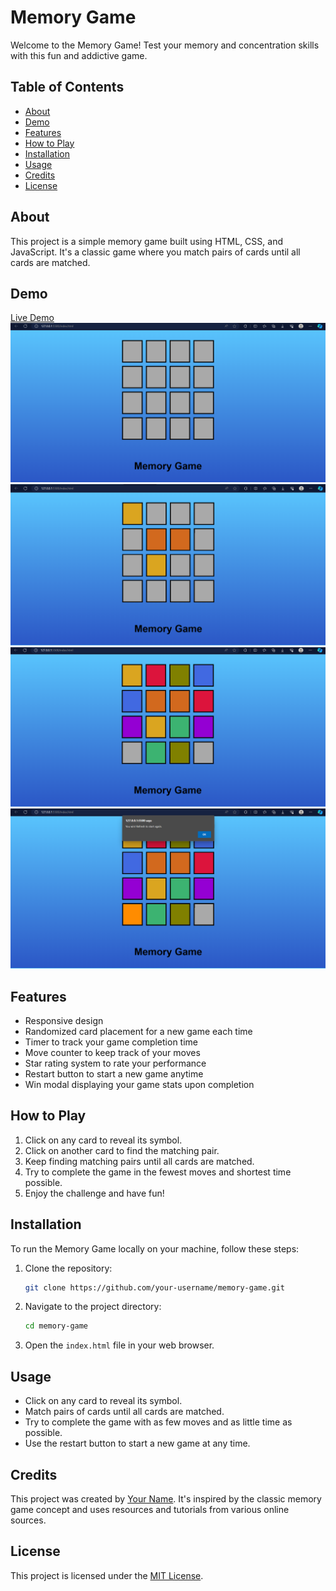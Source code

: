 # Memory Game

Welcome to the Memory Game! Test your memory and concentration skills with this fun and addictive game.

## Table of Contents

- [About](#about)
- [Demo](#demo)
- [Features](#features)
- [How to Play](#how-to-play)
- [Installation](#installation)
- [Usage](#usage)
- [Credits](#credits)
- [License](#license)

## About

This project is a simple memory game built using HTML, CSS, and JavaScript. It's a classic game where you match pairs of cards until all cards are matched.

## Demo

[Live Demo](https://your-demo-url.com)
![Sample Image](https://github.com/Arshad-Khan-12/Memory-Game/blob/main/memory%20game%201.png?raw=true)
![Sample Image](https://github.com/Arshad-Khan-12/Memory-Game/blob/main/memory%20game%202.png?raw=true)
![Sample Image](https://github.com/Arshad-Khan-12/Memory-Game/blob/main/memory%20game%203.png?raw=true)
![Sample Image](https://github.com/Arshad-Khan-12/Memory-Game/blob/main/memory%20game%204.png?raw=true)

## Features

- Responsive design
- Randomized card placement for a new game each time
- Timer to track your game completion time
- Move counter to keep track of your moves
- Star rating system to rate your performance
- Restart button to start a new game anytime
- Win modal displaying your game stats upon completion

## How to Play

1. Click on any card to reveal its symbol.
2. Click on another card to find the matching pair.
3. Keep finding matching pairs until all cards are matched.
4. Try to complete the game in the fewest moves and shortest time possible.
5. Enjoy the challenge and have fun!

## Installation

To run the Memory Game locally on your machine, follow these steps:

1. Clone the repository:

   ```bash
   git clone https://github.com/your-username/memory-game.git
   ```

2. Navigate to the project directory:

   ```bash
   cd memory-game
   ```

3. Open the `index.html` file in your web browser.

## Usage

- Click on any card to reveal its symbol.
- Match pairs of cards until all cards are matched.
- Try to complete the game with as few moves and as little time as possible.
- Use the restart button to start a new game at any time.

## Credits

This project was created by [Your Name](https://github.com/Arshad-Khan-12). It's inspired by the classic memory game concept and uses resources and tutorials from various online sources.

## License

This project is licensed under the [MIT License](LICENSE).

